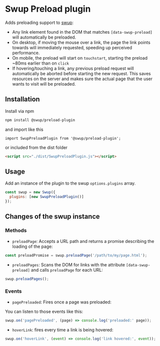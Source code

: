 # Swup Preload plugin

Adds preloading support to [swup](https://github.com/swup/swup):

- Any link element found in the DOM that matches `[data-swup-preload]` will automatically be preloaded.
- On desktop, if moving the mouse over a link, the page the link points towards will immediately requested, speeding up perceived performance.
- On mobile, the preload will start on `touchstart`, starting the preload ~80ms earlier than on `click`
- If hovering/touching a link, any previous preload request will automatically be aborted before starting the new request. This saves resources on the server and makes sure the actual page that the user wants to visit will be preloaded.

## Installation

Install via npm

```bash
npm install @swup/preload-plugin
```

and import like this

```shell
import SwupPreloadPlugin from '@swup/preload-plugin';
```

or included from the dist folder

```html
<script src="./dist/SwupPreloadPlugin.js"></script>
```

## Usage

Add an instance of the plugin to the swup `options.plugins` array.

```javascript
const swup = new Swup({
  plugins: [new SwupPreloadPlugin()]
});
```

## Changes of the swup instance

### Methods

- `preloadPage`: Accepts a URL path and returns a promise describing the loading of the page:

```js
const preloadPromise = swup.preloadPage('/path/to/my/page.html');
```

- `preloadPages`: Scans the DOM for links with the attribute `[data-swup-preload]` and calls `preloadPage` for each URL:

```js
swup.preloadPages();
```

### Events

- `pagePreloaded`: Fires once a page was preloaded:

You can listen to those events like this:

```js
swup.on('pagePreloaded', (page) => console.log('preloaded:' page));
```

- `hoverLink`: fires every time a link is being hovered:

```js
swup.on('hoverLink', (event) => console.log('link hovered:', event));
```
